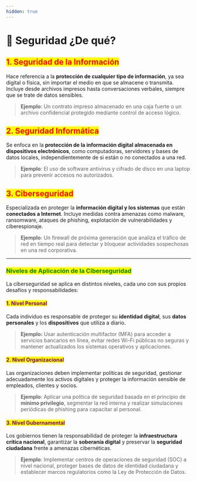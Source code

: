 ```yaml
---
hidden: true
---
```


# 🥷 Seguridad ¿De qué?

## <mark style="color:red;">1. Seguridad de la Información</mark>

Hace referencia a la **protección de cualquier tipo de información**, ya sea digital o física, sin importar el medio en que se almacene o transmita. Incluye desde archivos impresos hasta conversaciones verbales, siempre que se trate de datos sensibles.

> **Ejemplo**: Un contrato impreso almacenado en una caja fuerte o un archivo confidencial protegido mediante control de acceso lógico.

## <mark style="color:red;">2. Seguridad Informática</mark>

Se enfoca en la **protección de la información digital almacenada en dispositivos electrónicos**, como computadoras, servidores y bases de datos locales, independientemente de si están o no conectados a una red.

> **Ejemplo**: El uso de software antivirus y cifrado de disco en una laptop para prevenir accesos no autorizados.

## <mark style="color:red;">3. Ciberseguridad</mark>

Especializada en proteger la **información digital y los sistemas** que están **conectados a Internet**. Incluye medidas contra amenazas como malware, ransomware, ataques de phishing, explotación de vulnerabilidades y ciberespionaje.

> **Ejemplo**: Un firewall de próxima generación que analiza el tráfico de red en tiempo real para detectar y bloquear actividades sospechosas en una red corporativa.

***

### <mark style="color:green;">Niveles de Aplicación de la Ciberseguridad</mark>

La ciberseguridad se aplica en distintos niveles, cada uno con sus propios desafíos y responsabilidades:

#### <mark style="color:purple;">1. Nivel Personal</mark>

Cada individuo es responsable de proteger su **identidad digital**, sus **datos personales** y los **dispositivos** que utiliza a diario.

> **Ejemplo:** Usar autenticación multifactor (MFA) para acceder a servicios bancarios en línea, evitar redes Wi-Fi públicas no seguras y mantener actualizados los sistemas operativos y aplicaciones.

#### <mark style="color:purple;">2. Nivel Organizacional</mark>

Las organizaciones deben implementar políticas de seguridad, gestionar adecuadamente los activos digitales y proteger la información sensible de empleados, clientes y socios.

> **Ejemplo**: Aplicar una política de seguridad basada en el principio de **mínimo privilegio**, segmentar la red interna y realizar simulaciones periódicas de phishing para capacitar al personal.

#### <mark style="color:purple;">3. Nivel Gubernamental</mark>

Los gobiernos tienen la responsabilidad de proteger la **infraestructura crítica nacional**, garantizar la **soberanía digital** y preservar la **seguridad ciudadana** frente a amenazas cibernéticas.

> **Ejemplo**: Implementar centros de operaciones de seguridad (SOC) a nivel nacional, proteger bases de datos de identidad ciudadana y establecer marcos regulatorios como la Ley de Protección de Datos.
